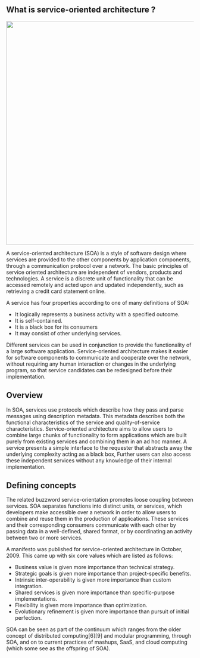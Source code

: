 ## What is service-oriented architecture ?

<img src="https://image.slidesharecdn.com/ole-soa-bpm-overview-1229534561537601-1/95/service-oriented-architecture-and-business-process-modeling-overview-4-728.jpg" height="600" width="800">

A service-oriented architecture (SOA) is a style of software design where services are provided to the other components by application components, through a communication protocol over a network. The basic principles of service oriented architecture are independent of vendors, products and technologies. A service is a discrete unit of functionality that can be accessed remotely and acted upon and updated independently, such as retrieving a credit card statement online.

A service has four properties according to one of many definitions of SOA:
* It logically represents a business activity with a specified outcome.
* It is self-contained.
* It is a black box for its consumers
* It may consist of other underlying services.

Different services can be used in conjunction to provide the functionality of a large software application. Service-oriented architecture makes it easier for software components to communicate and cooperate over the network, without requiring any human interaction or changes in the underlying program, so that service candidates can be redesigned before their implementation.

## Overview
In SOA, services use protocols which describe how they pass and parse messages using description metadata. This metadata describes both the functional characteristics of the service and quality-of-service characteristics. Service-oriented architecture aims to allow users to combine large chunks of functionality to form applications which are built purely from existing services and combining them in an ad hoc manner. A service presents a simple interface to the requester that abstracts away the underlying complexity acting as a black box, Further users can also access these independent services without any knowledge of their internal implementation.

## Defining concepts
The related buzzword service-orientation promotes loose coupling between services. SOA separates functions into distinct units, or services, which developers make accessible over a network in order to allow users to combine and reuse them in the production of applications. These services and their corresponding consumers communicate with each other by passing data in a well-defined, shared format, or by coordinating an activity between two or more services.

A manifesto was published for service-oriented architecture in October, 2009. This came up with six core values which are listed as follows:

* Business value is given more importance than technical strategy.
* Strategic goals is given more importance than project-specific benefits.
* Intrinsic inter-operability is given more importance than custom integration.
* Shared services is given more importance than specific-purpose implementations.
* Flexibility is given more importance than optimization.
* Evolutionary refinement is given more importance than pursuit of initial perfection.

SOA can be seen as part of the continuum which ranges from the older concept of distributed computing[6][9] and modular programming, through SOA, and on to current practices of mashups, SaaS, and cloud computing (which some see as the offspring of SOA).

